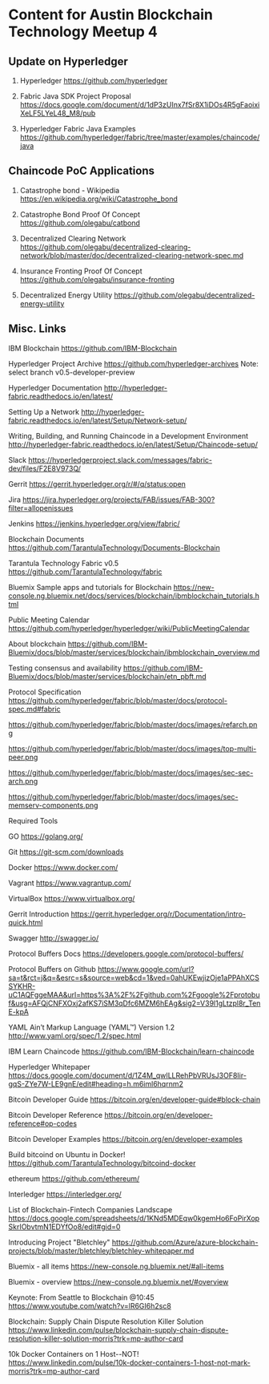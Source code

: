 # Content for Austin Blockchain Technology Meetup 4

## Update on Hyperledger 

1. Hyperledger
https://github.com/hyperledger

2. Fabric Java SDK Project Proposal
https://docs.google.com/document/d/1dP3zUInx7fSr8X1iDOs4R5gFaoixiXeLF5LYeL48_M8/pub

3. Hyperledger Fabric Java Examples
https://github.com/hyperledger/fabric/tree/master/examples/chaincode/java


## Chaincode PoC Applications

1. Catastrophe bond - Wikipedia
https://en.wikipedia.org/wiki/Catastrophe_bond

2. Catastrophe Bond Proof Of Concept
https://github.com/olegabu/catbond

3. Decentralized Clearing Network
https://github.com/olegabu/decentralized-clearing-network/blob/master/doc/decentralized-clearing-network-spec.md

4. Insurance Fronting Proof Of Concept
https://github.com/olegabu/insurance-fronting

5. Decentralized Energy Utility
https://github.com/olegabu/decentralized-energy-utility

## Misc. Links

IBM Blockchain
https://github.com/IBM-Blockchain

Hyperledger Project Archive
https://github.com/hyperledger-archives
Note: select branch v0.5-developer-preview

Hyperledger Documentation
http://hyperledger-fabric.readthedocs.io/en/latest/

Setting Up a Network
http://hyperledger-fabric.readthedocs.io/en/latest/Setup/Network-setup/

Writing, Building, and Running Chaincode in a Development Environment
http://hyperledger-fabric.readthedocs.io/en/latest/Setup/Chaincode-setup/

Slack
https://hyperledgerproject.slack.com/messages/fabric-dev/files/F2E8V973Q/

Gerrit
https://gerrit.hyperledger.org/r/#/q/status:open

Jira
https://jira.hyperledger.org/projects/FAB/issues/FAB-300?filter=allopenissues

Jenkins
https://jenkins.hyperledger.org/view/fabric/

Blockchain Documents
https://github.com/TarantulaTechnology/Documents-Blockchain

Tarantula Technology Fabric v0.5
https://github.com/TarantulaTechnology/fabric

Bluemix Sample apps and tutorials for Blockchain
https://new-console.ng.bluemix.net/docs/services/blockchain/ibmblockchain_tutorials.html

Public Meeting Calendar
https://github.com/hyperledger/hyperledger/wiki/PublicMeetingCalendar

About blockchain
https://github.com/IBM-Bluemix/docs/blob/master/services/blockchain/ibmblockchain_overview.md

Testing consensus and availability
https://github.com/IBM-Bluemix/docs/blob/master/services/blockchain/etn_pbft.md

Protocol Specification
https://github.com/hyperledger/fabric/blob/master/docs/protocol-spec.md#fabric

https://github.com/hyperledger/fabric/blob/master/docs/images/refarch.png

https://github.com/hyperledger/fabric/blob/master/docs/images/top-multi-peer.png

https://github.com/hyperledger/fabric/blob/master/docs/images/sec-sec-arch.png

https://github.com/hyperledger/fabric/blob/master/docs/images/sec-memserv-components.png


Required Tools

GO
https://golang.org/

Git
https://git-scm.com/downloads

Docker
https://www.docker.com/

Vagrant
https://www.vagrantup.com/

VirtualBox
https://www.virtualbox.org/

Gerrit Introduction
https://gerrit.hyperledger.org/r/Documentation/intro-quick.html

Swagger
http://swagger.io/

Protocol Buffers Docs
https://developers.google.com/protocol-buffers/

Protocol Buffers on Github
https://www.google.com/url?sa=t&rct=j&q=&esrc=s&source=web&cd=1&ved=0ahUKEwjizOje1aPPAhXCSSYKHR-uC1AQFggeMAA&url=https%3A%2F%2Fgithub.com%2Fgoogle%2Fprotobuf&usg=AFQjCNFXOxj2afKS7iSM3qDfc6MZM6hEAg&sig2=V39l1gLtzpl8r_TenE-kpA

YAML Ain’t Markup Language (YAML™) Version 1.2
http://www.yaml.org/spec/1.2/spec.html

IBM Learn Chaincode
https://github.com/IBM-Blockchain/learn-chaincode

Hyperledger Whitepaper
https://docs.google.com/document/d/1Z4M_qwILLRehPbVRUsJ3OF8Iir-gqS-ZYe7W-LE9gnE/edit#heading=h.m6iml6hqrnm2

Bitcoin Developer Guide
https://bitcoin.org/en/developer-guide#block-chain

Bitcoin Developer Reference
https://bitcoin.org/en/developer-reference#op-codes

Bitcoin Developer Examples
https://bitcoin.org/en/developer-examples

Build bitcoind on Ubuntu in Docker!
https://github.com/TarantulaTechnology/bitcoind-docker

ethereum
https://github.com/ethereum/

Interledger
https://interledger.org/

List of Blockchain-Fintech Companies Landscape
https://docs.google.com/spreadsheets/d/1KNd5MDEqw0kgemHo6FoPirXopSkrIObvtmN1EDYfOo8/edit#gid=0

Introducing Project "Bletchley"
https://github.com/Azure/azure-blockchain-projects/blob/master/bletchley/bletchley-whitepaper.md

Bluemix - all items
https://new-console.ng.bluemix.net/#all-items

Bluemix - overview
https://new-console.ng.bluemix.net/#overview

Keynote: From Seattle to Blockchain @10:45
https://www.youtube.com/watch?v=lR6GI6h2sc8

Blockchain: Supply Chain Dispute Resolution Killer Solution
https://www.linkedin.com/pulse/blockchain-supply-chain-dispute-resolution-killer-solution-morris?trk=mp-author-card

10k Docker Containers on 1 Host--NOT!
https://www.linkedin.com/pulse/10k-docker-containers-1-host-not-mark-morris?trk=mp-author-card



